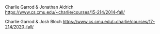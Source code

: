 Charlie Garrod & Jonathan Aldrich
https://www.cs.cmu.edu/~charlie/courses/15-214/2014-fall/

Charlie Garrod & Josh Bloch
https://www.cs.cmu.edu/~charlie/courses/17-214/2020-fall/

